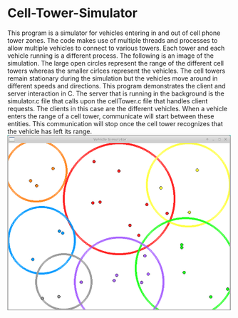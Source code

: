 # Cell-Tower-Simulator

This program is a simulator for vehicles entering in and out of cell phone tower zones. The code makes use of multiple threads and processes to allow multiple vehicles to connect to various towers. Each tower and each vehicle running is a different process.
The following is an image of the simulation. The large open circles represent the range of the different cell towers whereas the smaller cirlces represent the vehicles. The cell towers remain stationary during the simulation but the vehicles move around in different speeds and directions. This program demonstrates the client and server interaction in C. The server that is running in the background is the simulator.c file that calls upon the cellTower.c file that handles client requests. The clients in this case are the different vehicles. 
When a vehicle enters the range of a cell tower, communicate will start between these entities. This communication will stop once the cell tower recognizes that the vehicle has left its range.
![Simulation Image](https://github.com/SoumenNath/Cell-Tower-Simulator/blob/master/simImage.png)
